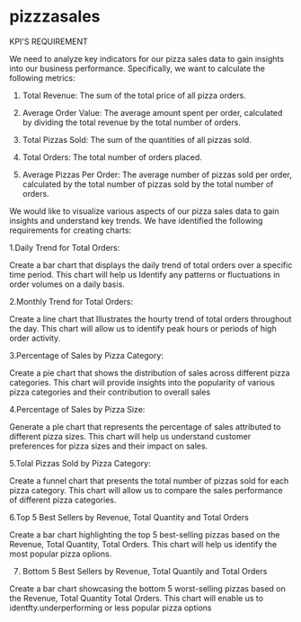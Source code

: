 # pizzzasales
KPI'S REQUIREMENT

We need to analyze key indicators for our pizza sales data to gain insights into our business performance. Specifically, we want to calculate the following metrics:

1. Total Revenue: The sum of the total price of all pizza orders.

2. Average Order Value: The average amount spent per order, calculated by dividing the total revenue by the total number of orders.

3. Total Pizzas Sold: The sum of the quantities of all pizzas sold.

4. Total Orders: The total number of orders placed.

5. Average Pizzas Per Order: The average number of pizzas sold per order, calculated by  the total number of pizzas sold by the total number of orders.

We would like to visualize various aspects of our pizza sales data to gain insights and understand key trends. We have identified the following requirements for creating charts:

1.Daily Trend for Total Orders:

Create a bar chart that displays the daily trend of total orders over a specific time period. This chart will help us Identify any patterns or fluctuations in order volumes on a daily basis.

2.Monthly Trend for Total Orders:

Create a line chart that Illustrates the hourty trend of total orders throughout the day. This chart will allow us to identify peak hours or periods of high order activity.

3.Percentage of Sales by Pizza Category:

Create a pie chart that shows the distribution of sales across different pizza categories. This chart will provide insights into the popularity of various pizza categories and their contribution to overall sales

4.Percentage of Sales by Pizza Size:

Generate a ple chart that represents the percentage of sales attributed to different pizza sizes. This chart will help us understand customer preferences for pizza sizes and their impact on sales.

5.Tolal Pizzas Sold by Pizza Category:

Create a funnel chart that presents the total number of pizzas sold for each pizza category. This chart will allow us to compare the sales performance of different pizza categories.

6.Top 5 Best Sellers by Revenue, Total Quantity and Total Orders

Create a bar chart highlighting the top 5 best-selling pizzas based on the Revenue, Total Quantity, Total Orders. This chart will help us identify the most popular pizza oplions.

7. Bottom 5 Best Sellers by Revenue, Total Quantily and Total Orders

Create a bar chart showcasing the bottom 5 worst-selling pizzas based on the Revenue, Total Quantity Total Orders. This chart will enable us to identfty.underperforming or less popular pizza options
